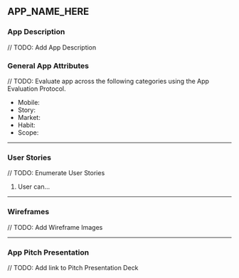 ## APP_NAME_HERE

### App Description
// TODO: Add App Description

### General App Attributes
// TODO: Evaluate app across the following categories using the App Evaluation Protocol.

- Mobile: 
- Story:
- Market:
- Habit:
- Scope:

---

### User Stories
// TODO: Enumerate User Stories
1. User can...

---

### Wireframes
// TODO: Add Wireframe Images

---

### App Pitch Presentation
// TODO: Add link to Pitch Presentation Deck
